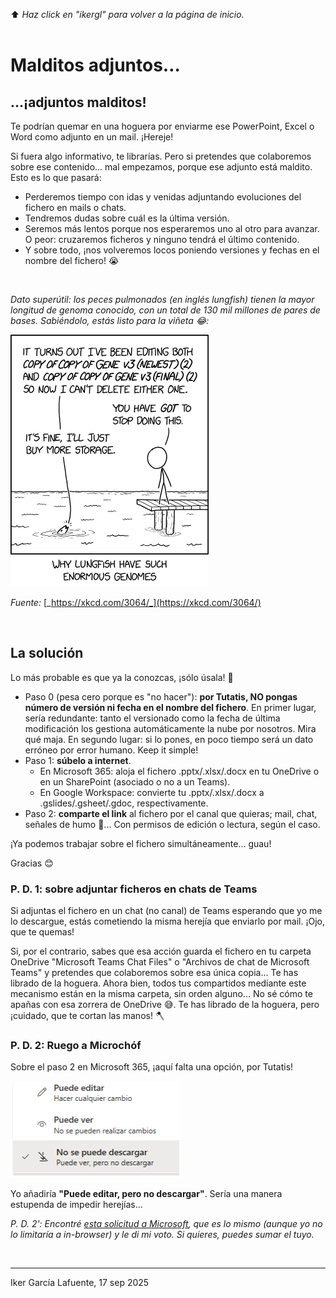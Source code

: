 ⬆️ _Haz click en "ikergl" para volver a la página de inicio._ <br><br>

# Malditos adjuntos…

## …¡adjuntos malditos!

Te podrían quemar en una hoguera por enviarme ese PowerPoint, Excel o Word como adjunto en un mail. ¡Hereje!

Si fuera algo informativo, te librarías. Pero si pretendes que colaboremos sobre ese contenido... mal empezamos, porque ese adjunto está maldito. Esto es lo que pasará:
- Perderemos tiempo con idas y venidas adjuntando evoluciones del fichero en mails o chats.
- Tendremos dudas sobre cuál es la última versión. 
- Seremos más lentos porque nos esperaremos uno al otro para avanzar. O peor: cruzaremos ficheros y ninguno tendrá el último contenido. 
- Y sobre todo, ¡nos volveremos locos poniendo versiones y fechas en el nombre del fichero! 😭

<br>

_Dato superútil: los peces pulmonados (en inglés lungfish) tienen la mayor longitud de genoma conocido, con un total de 130 mil millones de pares de bases. Sabiéndolo, estás listo para la viñeta 😂:_

![](malditos_adjuntos_lungfish.png)

_Fuente:_ [_https://xkcd.com/3064/_](https://xkcd.com/3064/)

<br>


## La solución

Lo más probable es que ya la conozcas, ¡sólo úsala! 🙏
- Paso 0 (pesa cero porque es "no hacer"): **por Tutatis, NO pongas número de versión ni fecha en el nombre del fichero**. En primer lugar, sería redundante: tanto el versionado como la fecha de última modificación los gestiona automáticamente la nube por nosotros. Mira qué maja. En segundo lugar: si lo pones, en poco tiempo será un dato erróneo por error humano. Keep it simple!
- Paso 1: **súbelo a internet**.
  - En Microsoft 365: aloja el fichero .pptx/.xlsx/.docx en tu OneDrive o en un SharePoint (asociado o no a un Teams).
  - En Google Workspace: convierte tu .pptx/.xlsx/.docx a .gslides/.gsheet/.gdoc, respectivamente.
- Paso 2: **comparte el link** al fichero por el canal que quieras; mail, chat, señales de humo 💨... Con permisos de edición o lectura, según el caso.

¡Ya podemos trabajar sobre el fichero simultáneamente... guau!

Gracias 😊

### P. D. 1: sobre adjuntar ficheros en chats de Teams

Si adjuntas el fichero en un chat (no canal) de Teams esperando que yo me lo descargue, estás cometiendo la misma herejía que enviarlo por mail. ¡Ojo, que te quemas!

Si, por el contrario, sabes que esa acción guarda el fichero en tu carpeta  OneDrive "Microsoft Teams Chat Files" o "Archivos de chat de Microsoft Teams" y pretendes que colaboremos sobre esa única copia... Te has librado de la hoguera. Ahora bien, todos tus compartidos mediante este mecanismo están en la misma carpeta, sin orden alguno... No sé cómo te apañas con esa zorrera de OneDrive 😅. Te has librado de la hoguera, pero ¡cuidado, que te cortan las manos! 🪓

### P. D. 2: Ruego a Microchóf

Sobre el paso 2 en Microsoft 365, ¡aquí falta una opción, por Tutatis!

 ![](malditos_adjuntos_m365_options.png)

Yo añadiría **"Puede editar, pero no descargar"**. Sería una manera estupenda de impedir herejías...

_P. D. 2': Encontré [esta solicitud a Microsoft](https://feedbackportal.microsoft.com/feedback/idea/d8d81e9f-6188-f011-8151-6045bdba91e3), que es lo mismo (aunque yo no lo limitaría a in-browser) y le di mi voto. Si quieres, puedes sumar el tuyo._




<br>

___
Iker García Lafuente, 17 sep 2025
